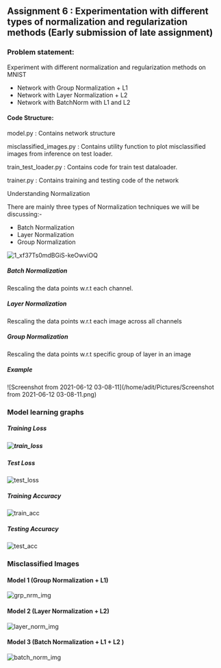 ## Assignment 6 : Experimentation with different types of normalization and regularization methods (Early submission of late assignment)



### Problem statement:

Experiment with different normalization and regularization methods on MNIST

- Network with Group Normalization + L1
- Network with Layer Normalization + L2
- Network with BatchNorm with L1 and L2



#### Code Structure:

model.py : Contains network structure

misclassified_images.py : Contains utility function to plot misclassified images from inference on test loader.

train_test_loader.py : Contains code for train test dataloader.

trainer.py : Contains training and testing code of the network



Understanding Normalization

There are mainly three types of Normalization techniques we will be discussing:-

- Batch Normalization
- Layer Normalization
- Group Normalization

![1_xf37Ts0mdBGiS-keOwviOQ](/assets/norms.png)

##### Batch Normalization

Rescaling the data points w.r.t each channel. 

##### Layer Normalization

Rescaling the data points w.r.t each image across all channels

##### Group Normalization

Rescaling the data points w.r.t specific group of layer in an image



##### Example

![Screenshot from 2021-06-12 03-08-11](/home/adit/Pictures/Screenshot from 2021-06-12 03-08-11.png)

### Model learning graphs



##### Training Loss

##### ![train_loss](/home/adit/Downloads/train_loss.png)

##### Test Loss

![test_loss](/home/adit/Downloads/test_loss.png)



##### Training Accuracy



![train_acc](/home/adit/Downloads/train_acc.png)



##### Testing Accuracy

![test_acc](/home/adit/Downloads/test_acc.png)



### Misclassified Images



#### Model 1 (Group Normalization + L1)

![grp_nrm_img](/home/adit/Downloads/grp_nrm_img.png)

#### Model 2 (Layer Normalization + L2)



![layer_norm_img](/home/adit/Downloads/layer_norm_img.png)

#### Model 3 (Batch Normalization + L1 + L2 )



![batch_norm_img](/home/adit/Downloads/batch_norm_img.png)
